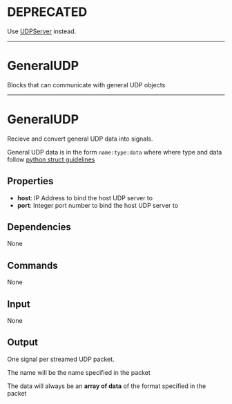 DEPRECATED
==========

Use [UDPServer](https://github.com/nio-blocks/udp_server) instead.

****

GeneralUDP
=======

Blocks that can communicate with general UDP objects

***

GeneralUDP
===========

Recieve and convert general UDP data into signals.

General UDP data is in the form `name:type:data` where where type and data follow [python struct guidelines](https://docs.python.org/2/library/struct.html)

Properties
--------------

-   **host**: IP Address to bind the host UDP server to
-   **port**: Integer port number to bind the host UDP server to

Dependencies
----------------
None

Commands
----------------
None

Input
-------
None

Output
---------
One signal per streamed UDP packet. 

The name will be the name specified in the packet

The data will always be an **array of data** of the format specified in the packet 
